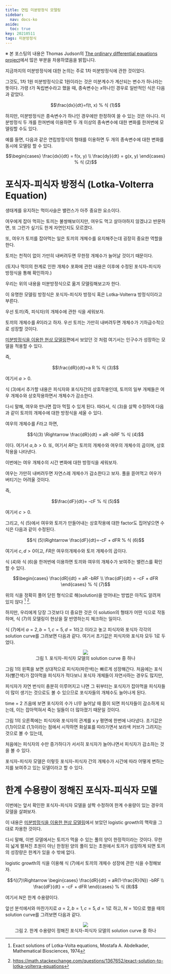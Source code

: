 ```yaml
---
title: 연립 미분방정식 모델링
sidebar:
  nav: docs-ko
aside:
  toc: true
key: 20210511
tags: 미분방정식
---
```


※ 본 포스팅의 내용은 Thomas Judson의 [The ordinary differential equations project](http://faculty.sfasu.edu/judsontw/ode/)에서 많은 부분을 차용하였음을 밝힙니다.

지금까지의 미분방정식에 대한 논의는 주로 1차 미분방정식에 관한 것이었다.

그것도, 1차 1원 미분방정식으로 1원이라는 것은 미분계수가 계산되는 변수가 하나라는 뜻이다. 가령 $t$가 독립변수라고 했을 때, 종속변수는 $x$하나인 경우로 일반적인 식은 다음과 같았다.

$$\frac{dx}{dt}=f(t, x) % 식 (1)$$

하지만, 미분방정식은 종속변수가 하나인 경우에만 한정하여 쓸 수 있는 것은 아니다. 미분방정식 두 개를 한꺼번에 이용하면 두 개 이상의 종속변수에 대한 변화를 한꺼번에 모델링할 수도 있다. 

예를 들면, 다음과 같은 연립방정식의 형태를 이용하면 두 개의 종속변수에 대한 변화를 동시에 모델링 할 수 있다.

$$\begin{cases}
  \frac{dx}{dt} = f(x, y) \\
  \frac{dy}{dt} = g(x, y)
\end{cases} % 식 (2)$$


# 포식자-피식자 방정식 (Lotka-Volterra Equation)

생태계를 유지하는 먹이사슬은 밸런스가 아주 중요한 요소이다.

여우에게 잡아 먹히는 토끼는 불쌍해보이지만, 여우도 먹고 살아야하지 않겠냐고 반문하면, 또 그런가 싶기도 한게 자연인지도 모르겠다.

또, 여우가 토끼를 잡아먹는 일은 토끼의 개체수를 유지해주는데 굉장히 중요한 역할을 한다.

토끼는 천적이 없이 가만히 내버려두면 무한정 개체수가 늘어날 것이기 때문이다. 

(토지나 먹이의 한계로 인한 개체수 포화에 관한 내용은 이후에 수정된 포식자-피식자 방정식을 통해 확인하자.)

우리는 위의 내용을 미분방정식으로 옮겨 모델링해보고자 한다.

이 유명한 모델링 방정식은 포식자-피식자 방정식 혹은 Lotka-Volterra 방정식이라고 부른다.

우선 토끼(즉, 피식자)의 개체수에 관한 식을 세워보자.

토끼의 개체수를 $R$이라고 하자. 우선 토끼는 가만히 내버려두면 개체수가 기하급수적으로 성장할 것이다.

[미분방정식을 이용한 현상 모델링](https://angeloyeo.github.io/2021/05/01/modeling_with_differential_equation.html)편에서 보았던 것 처럼 여기서는 인구수가 성장하는 모델을 적용할 수 있다.

즉,

$$\frac{dR}{dt}=a R % 식 (3)$$

여기서 $a>0$.

식 (3)에서 추가할 내용은 피식자와 포식자간의 상호작용인데, 토끼의 일부 개체들은 여우 개체수와 상호작용하면서 개체수가 감소한다.

다시 말해, 여우와 만나면 잡아 먹힐 수 있게 된다. 따라서, 식 (3)을 살짝 수정하여 다음과 같이 토끼의 개체수에 대한 방정식을 세울 수 있다.

여우의 개체수를 $F$라고 하면,

$$식(3) \Rightarrow \frac{dR}{dt} = aR -bRF % 식 (4)$$

이다. 여기서 $a, b>0$. 또, 여기서 $RF$는 토끼의 개체수와 여우의 개체수의 곱이며, 상호작용을 나타낸다.

이번에는 여우 개체수의 시간 변화에 대한 방정식을 세워보자.

여우는 가만히 내버려두면 자연스레 개체수가 감소한다고 보자. 풀을 뜯어먹고 여우가 버티기는 어려울 것이다.

즉,

$$\frac{dF}{dt}= -cF % 식 (5)$$

여기서 $c>0$.

그리고, 식 (5)에서 여우와 토끼가 만들어내는 상호작용에 대한 factor도 집어넣으면 수식은 다음과 같이 수정된다.

$$식 (5)\Rightarrow \frac{dF}{dt}=-cF + dFR % 식 (6)$$

여기서 $c, d >0$이고, $FR$은 여우의개체수와 토끼 개체수의 곱이다.

식 (4)와 식 (6)을 한꺼번에 이용하면 토끼와 여우의 개체수가 보여주는 밸런스를 확인할 수 있다.

$$\begin{cases}
  \frac{dR}{dt} = aR -bRF \\
  \frac{dF}{dt} = -cF + dFR
\end{cases} % 식 (7)$$

위의 식을 정확히 풀어 닫힌 형식으로 해(solution)을 얻어내는 방법은 아직도 알려져 있지 않다 [^1] [^2].

[^1]: Exact solutions of Lotka-Volta equations, Mostafa A. Abdelkader, Mathematical Biosciences, 1974

[^2]: https://math.stackexchange.com/questions/1367652/exact-solution-to-lotka-volterra-equations

하지만, 우리에게 당장 그것보다 더 중요한 것은 이 solution의 형태가 어떤 식으로 작동하며, 식 (7)의 모델링이 현상을 잘 반영하는지 체크하는 일이다.

식 (7)에서 $a=2, b= 1, c = 5, d = 1$라고 이라고 놓고 피식자와 포식자 각각의 solution curve를 그려보면 다음과 같다. 여기서 초기값은 피식자와 포식자 모두 1로 두었다.

<p align = "center">
  <img src = "https://raw.githubusercontent.com/angeloyeo/angeloyeo.github.io/master/pics/2021-05-11-modeling_with_systems/pic1.png">
  <br>
  그림 1. 포식자-피식자 모델의 solution curve 중 하나
</p>

그림 1의 왼쪽을 보면 상대적으로 피식자(파란색)는 빠르게 성장해간다. 처음에는 포식자(빨간색)가 잡아먹을 피식자가 적다보니 포식자 개체들이 자연사하는 경우도 많지만, 

피식자가 자연 번식이 충분히 이루어지고 나면 그 뒤부터는 포식자가 잡아먹을 피식자들이 많이 생기는 것으로도 볼 수 있으므로 포식자들의 개체수도 늘어나게 된다.

time = 2 즈음에 보면 포식자의 수가 너무 늘어날 때 쯤이 되면 피식자들이 감소하게 되는데, 이는 잡아먹혀서 죽는 일들이 더 많아졌기 때문일 것이다.

그림 1의 오른쪽에는 피식자와 포식자의 관계를 x y 평면에 한번에 나타냈다. 초기값은 (1,1)이므로 (1,1)이라는 점에서 시작하면 화살표를 따라가면서 보라색 커브가 그려지는 것으로 볼 수 있는데,

처음에는 피식자의 수만 증가하다가 서서히 포식자가 늘어나면서 피식자가 감소하는 것을 볼 수 있다. 

포식자-피식자 모델은 이렇듯 포식자-피식자 간의 개체수가 시간에 따라 어떻게 변하는지를 보여주고 있는 모델이라고 할 수 있다.

# 한계 수용량이 정해진 포식자-피식자 모델

이번에는 앞서 확인한 포식자-피식자 모델을 살짝 수정하여 한계 수용량이 있는 경우의 모델을 살펴보자.

이 내용은 [미분방정식을 이용한 현상 모델링](https://angeloyeo.github.io/2021/05/01/modeling_with_differential_equation.html)에서 보았던 logistic growth의 맥락을 그대로 차용한 것이다.

다시 말해, 이번 모델에서는 토끼가 먹을 수 있는 풀의 양이 한정적이라는 것이다. 무한히 넓게 펼쳐진 초원이 아닌 한정된 양의 풀이 있는 초원에서 토끼가 성장하게 되면 토끼의 성장량은 한계가 있을 수 밖에 없다.

logistic growth의 식을 이용해 식 (7)에서 토끼의 개체수 성장에 관한 식을 수정해보자.

$$식(7)\Rightarrow \begin{cases}
  \frac{dR}{dt} = aR(1-\frac{R}{N}) -bRF \\
  \frac{dF}{dt} = -cF + dFR
\end{cases} % 식 (8)$$

여기서 $N$은 한계 수용량이다.

앞선 분석에서와 마찬가지로 $a=2, b= 1, c = 5, d = 1$로 하고, $N=10$으로 했을 때의 solution curve를 그려보면 다음과 같다.

<p align = "center">
  <img src = "https://raw.githubusercontent.com/angeloyeo/angeloyeo.github.io/master/pics/2021-05-11-modeling_with_systems/pic1.png">
  <br>
  그림 2. 한계 수용량이 정해진 포식자-피식자 모델의 solution curve 중 하나
</p>


